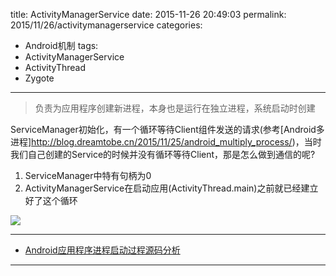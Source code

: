 title: ActivityManagerService
date: 2015-11-26 20:49:03
permalink: 2015/11/26/activitymanagerservice
categories:
- Android机制
tags:
- ActivityManagerService
- ActivityThread
- Zygote

---

> 负责为应用程序创建新进程，本身也是运行在独立进程，系统启动时创建

<!-- more -->

ServiceManager初始化，有一个循环等待Client组件发送的请求(参考[Android多进程]http://blog.dreamtobe.cn/2015/11/25/android_multiply_process/)，当时我们自己创建的Service的时候并没有循环等待Client，那是怎么做到通信的呢?

1. ServiceManager中特有句柄为0
2. ActivityManagerService在启动应用(ActivityThread.main)之前就已经建立好了这个循环

![](/img/ActivityManagerService.png)

---

- [Android应用程序进程启动过程源码分析](http://blog.csdn.net/luoshengyang/article/details/6747696)

---
